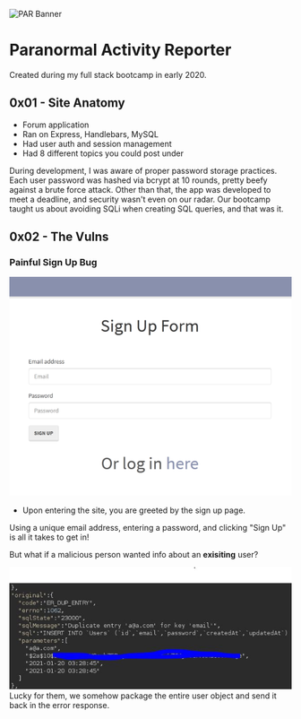 ![PAR Banner](https://camo.githubusercontent.com/8092861699721c936072e1325c0134e87de7797d5ffd0d9a7b04e4437edf05eb/68747470733a2f2f692e696d6775722e636f6d2f55494879664a692e706e67)
# Paranormal Activity Reporter

Created during my full stack bootcamp in early 2020.

## 0x01 - Site Anatomy
* Forum application
 * Ran on Express, Handlebars, MySQL
* Had user auth and session management
* Had 8 different topics you could post under

During development, I was aware of proper password storage practices. Each user password was hashed via bcrypt at 10 rounds, pretty beefy against a brute force attack.
Other than that, the app was developed to meet a deadline, and security wasn't even on our radar. Our bootcamp taught us about avoiding SQLi when creating SQL queries, and that was it.

## 0x02 - The Vulns

### Painful Sign Up Bug

![PAR SignUp](par2.jpg)
* Upon entering the site, you are greeted by the sign up page.


Using a unique email address, entering a password, and clicking "Sign Up" is all it takes to get in!

But what if a malicious person wanted info about an **exisiting** user?

![SignUpBug](parsignupbug.jpg)
Lucky for them, we somehow package the entire user object and send it back in the error response.

